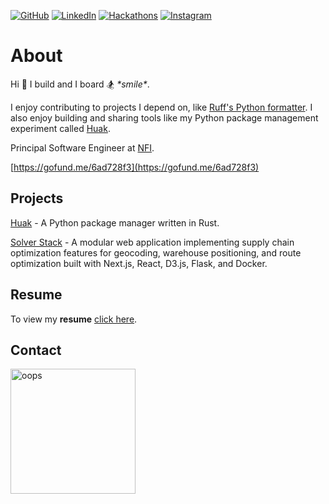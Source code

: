 <a href="https://github.com/cnpryer"><img alt="GitHub" src="https://img.shields.io/badge/GitHub-%23121011.svg?style=for-the-badge&logo=github&logoColor=white"/></a>
<a href="https://linkedin.com/in/cnpryer"><img alt="LinkedIn" src="https://img.shields.io/badge/LinkedIn-%230077B5.svg?style=for-the-badge&logo=linkedin&logoColor=white"/></a>
<a href="https://devpost.com/cnp"><img alt="Hackathons" src="https://img.shields.io/badge/-Hackathons-blue?style=for-the-badge&logo=appveyor"/></a>
<a href="https://instagram.com/chris.pryer"><img alt="Instagram" src="https://img.shields.io/badge/Instagram-E4405F?style=for-the-badge&logo=instagram&logoColor=white"/></a>

# About

Hi 👋 I build and I board 🏂 *\*smile\**.

I enjoy contributing to projects I depend on, like [Ruff's Python formatter](https://astral.sh/blog/the-ruff-formatter). I also enjoy building and sharing tools like my Python package management experiment called [Huak](https://github.com/cnpryer/huak).

Principal Software Engineer at [NFI](https://nfiindustries.com).

[https://gofund.me/6ad728f3](https://gofund.me/6ad728f3)

## Projects

[Huak](https://github.com/cnpryer/huak) - A Python package manager written in Rust.

[Solver Stack](https://github.com/cnpryer/solverstack) - A modular web application implementing supply chain optimization features for geocoding, warehouse positioning, and route optimization built with Next.js, React, D3.js, Flask, and Docker.

## Resume

To view my <strong>resume</strong> <a href="http://cnpryer.com/Resume.pdf" target="_blank">click here</a>.

## Contact

<img src="https://github.com/cnpryer/cnpryer.com/assets/14341145/9b6e37a2-cff9-43ca-8b4d-2603f5e17e7a" alt="oops" width="200">


